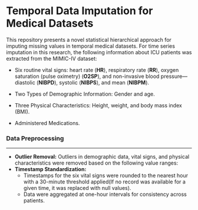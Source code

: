 # Temporal Data Imputation for Medical Datasets

This repository presents a novel statistical hierarchical approach for imputing missing values in temporal medical datasets. For time series imputation in this research, the following information about ICU patients was extracted from the MIMIC-IV dataset:

- Six routine vital signs: heart rate (**HR**), respiratory rate (**RR**), oxygen saturation (pulse oximetry) (**O2SP**), and non-invasive blood pressure—diastolic (**NIBPD**), systolic (**NIBPS**), and mean (**NIBPM**).
  
- Two Types of Demographic Information: Gender and age.

- Three Physical Characteristics: Height, weight, and body mass index (BMI).

- Administered Medications.


### Data Preprocessing
___

- **Outlier Removal:** Outliers in demographic data, vital signs, and physical characteristics were removed based on the following value ranges:
- **Timestamp Standardization:**
  - Timestamps for the six vital signs were rounded to the nearest hour with a 30-minute threshold applied(If no record was available for a given time, it was replaced with null values).
  - Data were aggregated at one-hour intervals for consistency across patients.








  





